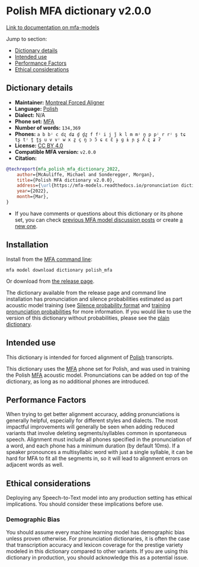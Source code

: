 
# Polish MFA dictionary v2.0.0

[Link to documentation on mfa-models](https://mfa-models.readthedocs.io/en/main/dictionary/polish_mfa.html)

Jump to section:

- [Dictionary details](#dictionary-details)
- [Intended use](#intended-use)
- [Performance Factors](#performance-factors)
- [Ethical considerations](#ethical-considerations)

## Dictionary details

- **Maintainer:** [Montreal Forced Aligner](https://montreal-forced-aligner.readthedocs.io/)
- **Language:** [Polish](https://en.wikipedia.org/wiki/Polish_language)
- **Dialect:** N/A
- **Phone set:** [MFA](https://mfa-models.readthedocs.io/en/refactor/mfa_phone_set.html#polish)
- **Number of words:** `134,369`
- **Phones:** `a b bʲ c dʐ dʑ d̪ d̪z̪ f fʲ i j j̃ k l m mʲ n̪ p pʲ r rʲ s̪ tɕ tʂ tʲ t̪ t̪s̪ u v vʲ w x z̪ ç ŋ ɔ ɔ̃ ɕ ɛ ɛ̃ ɟ ɡ ɨ ɲ ʂ ʎ ʐ ʑ ʔ`
- **License:** [CC BY 4.0](https://github.com/MontrealCorpusTools/mfa-models/tree/main/dictionary/polish/mfa/v2.0.0/LICENSE)
- **Compatible MFA version:** `v2.0.0`
- **Citation:**

```bibtex
@techreport{mfa_polish_mfa_dictionary_2022,
	author={McAuliffe, Michael and Sonderegger, Morgan},
	title={Polish MFA dictionary v2.0.0},
	address={\url{https://mfa-models.readthedocs.io/pronunciation dictionary/Polish/Polish MFA dictionary v2_0_0.html}},
	year={2022},
	month={Mar},
}
```

- If you have comments or questions about this dictionary or its phone set, you can check [previous MFA model discussion posts](https://github.com/MontrealCorpusTools/mfa-models/discussions?discussions_q=Polish+MFA+dictionary+v2.0.0) or create [a new one](https://github.com/MontrealCorpusTools/mfa-models/discussions/new).

## Installation

Install from the [MFA command line](https://montreal-forced-aligner.readthedocs.io/en/latest/user_guide/models/index.html):

```
mfa model download dictionary polish_mfa
```

Or download from [the release page](https://github.com/MontrealCorpusTools/mfa-models/releases/tag/dictionary-polish_mfa-v2.0.0).

The dictionary available from the release page and command line installation has pronunciation and silence probabilities estimated as part acoustic model training (see [Silence probability format](https://montreal-forced-aligner.readthedocs.io/en/latest/user_guide/dictionary.html#silence-probabilities) and [training pronunciation probabilities](https://montreal-forced-aligner.readthedocs.io/en/latest/user_guide/workflows/training_dictionary.html) for more information.  If you would like to use the version of this dictionary without probabilities, please see the [plain dictionary](https://raw.githubusercontent.com/MontrealCorpusTools/mfa-models/main/dictionary/polish/mfa/polish_mfa.dict).

## Intended use

This dictionary is intended for forced alignment of [Polish](https://en.wikipedia.org/wiki/Polish_language) transcripts.

This dictionary uses the [MFA](https://mfa-models.readthedocs.io/en/refactor/mfa_phone_set.html#polish) phone set for Polish, and was used in training the Polish [MFA](https://mfa-models.readthedocs.io/en/refactor/mfa_phone_set.html#polish) acoustic model. Pronunciations can be added on top of the dictionary, as long as no additional phones are introduced.

## Performance Factors

When trying to get better alignment accuracy, adding pronunciations is generally helpful, especially for different styles and dialects. The most impactful improvements will generally be seen when adding reduced variants that involve deleting segments/syllables common in spontaneous speech.  Alignment must include all phones specified in the pronunciation of a word, and each phone has a minimum duration (by default 10ms). If a speaker pronounces a multisyllabic word with just a single syllable, it can be hard for MFA to fit all the segments in, so it will lead to alignment errors on adjacent words as well.

## Ethical considerations

Deploying any Speech-to-Text model into any production setting has ethical implications. You should consider these implications before use.

### Demographic Bias

You should assume every machine learning model has demographic bias unless proven otherwise. For pronunciation dictionaries, it is often the case that transcription accuracy and lexicon coverage for the prestige variety modeled in this dictionary compared to other variants. If you are using this dictionary in production, you should acknowledge this as a potential issue.
